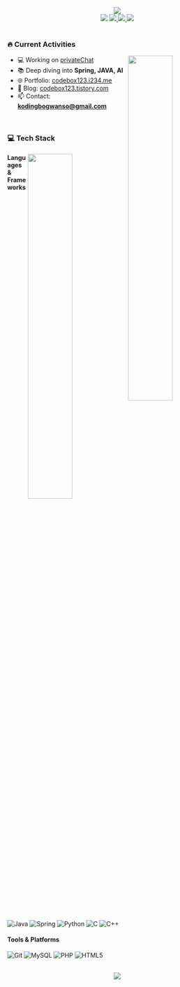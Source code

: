 <div align="center">
  <img src="https://capsule-render.vercel.app/api?type=waving&color=gradient&height=200&section=header&text=Welcome%20to%20June%20GitHub!&fontSize=50&animation=fadeIn&fontAlign=50&fontAlignY=35&desc=Coding%20calls%20for%20dopamine!&descSize=20&descAlign=50&descAlignY=50" />
</div>

<div align="center">
  <img src="https://readme-typing-svg.herokuapp.com/?lines=Always+learning+new+things;Backend+=+❤️;zzz...&font=Fira%20Code&center=true&width=380&height=45&color=f75c7e&vCenter=true&size=22">

  <a href="https://www.youtube.com/@%ec%bd%94%eb%94%a9%eb%b3%b4%ea%b4%80%ec%86%8c">
    <img src="https://img.shields.io/badge/YouTube-%23FF0000.svg?style=for-the-badge&logo=YouTube&logoColor=white">
  </a>
  <a href="mailto:kodingbogwanso@gmail.com">
    <img src="https://img.shields.io/badge/Gmail-D14836?style=for-the-badge&logo=gmail&logoColor=white">
  </a>
  <a href="https://codebox123.tistory.com">
    <img src="https://img.shields.io/badge/Tistory-000000?style=for-the-badge&logo=tistory&logoColor=white">
  </a>
</div>

<br>

### 🔥 Current Activities
<div>
  <img align="right" width="45%" src="https://github-readme-stats.vercel.app/api?username=hongjunpyo123&show_icons=true&theme=tokyonight&hide_border=true"/>
  
  - 💻 Working on [privateChat](https://github.com/hongjunpyo123/lab-ai-web-chatbot)
  - 📚 Deep diving into **Spring, JAVA, AI**
  - 🌐 Portfolio: [codebox123.i234.me](https://codebox123.i234.me)
  - 📝 Blog: [codebox123.tistory.com](https://codebox123.tistory.com)
  - 📫 Contact: **kodingbogwanso@gmail.com**
</div>

<br>

### 💻 Tech Stack 
<div>
  <img align="right" width="45%" src="https://github-readme-stats.vercel.app/api/top-langs/?username=hongjunpyo123&layout=compact&theme=tokyonight&hide_border=true"/>
  
  #### Languages & Frameworks
  ![Java](https://img.shields.io/badge/java-%23ED8B00.svg?style=flat-square&logo=openjdk&logoColor=white)
  ![Spring](https://img.shields.io/badge/spring-%236DB33F.svg?style=flat-square&logo=spring&logoColor=white)
  ![Python](https://img.shields.io/badge/python-3670A0?style=flat-square&logo=python&logoColor=ffdd54)
  ![C](https://img.shields.io/badge/c-%2300599C.svg?style=flat-square&logo=c&logoColor=white)
  ![C++](https://img.shields.io/badge/c++-%2300599C.svg?style=flat-square&logo=c%2B%2B&logoColor=white)
  
  #### Tools & Platforms
  ![Git](https://img.shields.io/badge/git-%23F05033.svg?style=flat-square&logo=git&logoColor=white)
  ![MySQL](https://img.shields.io/badge/mysql-%2300f.svg?style=flat-square&logo=mysql&logoColor=white)
  ![PHP](https://img.shields.io/badge/php-%23777BB4.svg?style=flat-square&logo=php&logoColor=white)
  ![HTML5](https://img.shields.io/badge/html5-%23E34F26.svg?style=flat-square&logo=html5&logoColor=white)
</div>

<br>

<div align="center">
  <img src="https://capsule-render.vercel.app/api?type=waving&color=gradient&height=100&section=footer" />
</div>
